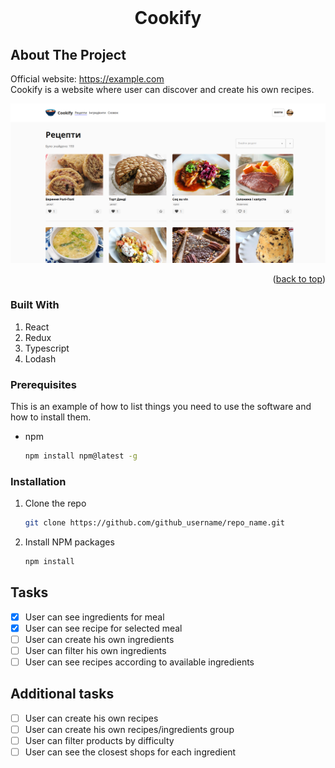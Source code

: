 <!-- PROJECT LOGO -->
<br />
<div align="center">

<h1 align="center">Cookify</h1>

</div>


<!-- ABOUT THE PROJECT -->
## About The Project
Official website: https://example.com <br/>
Cookify is a website where user can discover and create his own recipes.

![Screenshot](screenshot.png)



<p align="right">(<a href="#readme-top">back to top</a>)</p>



### Built With
1. React
2. Redux
3. Typescript
4. Lodash

### Prerequisites

This is an example of how to list things you need to use the software and how to install them.
* npm
  ```sh
  npm install npm@latest -g
  ```

### Installation

1. Clone the repo
   ```sh
   git clone https://github.com/github_username/repo_name.git
   ```
2. Install NPM packages
   ```sh
   npm install
   ```


## Tasks

- [x] User can see ingredients for meal
- [x] User can see recipe for selected meal
- [ ] User can create his own ingredients
- [ ] User can filter his own ingredients
- [ ] User can see recipes according to available ingredients

## Additional tasks
- [ ] User can create his own recipes
- [ ] User can create his own recipes/ingredients group
- [ ] User can filter products by difficulty
- [ ] User can see the closest shops for each ingredient